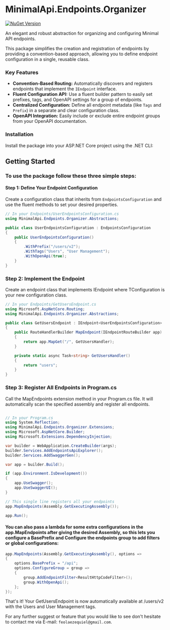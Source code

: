 # MinimalApi.Endpoints.Organizer

[![NuGet Version](https://img.shields.io/nuget/v/EFeola.MinimalApi.Endpoints.Organizer)](https://www.nuget.org/packages/EFeola.MinimalApi.Endpoints.Organizer/)

An elegant and robust abstraction for organizing and configuring Minimal API endpoints.

This package simplifies the creation and registration of endpoints by providing a convention-based approach, allowing you to define endpoint configuration in a single, reusable class.

### Key Features
* **Convention-Based Routing:** Automatically discovers and registers endpoints that implement the `IEndpoint` interface.
* **Fluent Configuration API:** Use a fluent builder pattern to easily set prefixes, tags, and OpenAPI settings for a group of endpoints.
* **Centralized Configuration:** Define all endpoint metadata (like `Tags` and `Prefix`) in a separate and clear configuration class.
* **OpenAPI Integration:** Easily include or exclude entire endpoint groups from your OpenAPI documentation.

### Installation

Install the package into your ASP.NET Core project using the .NET CLI:

## Getting Started
### To use the package follow these three simple steps:

#### Step 1: Define Your Endpoint Configuration
Create a configuration class that inherits from `EndpointsConfiguration` and use the fluent methods to set your desired properties.

```csharp
// In your Endpoints/UserEndpointsConfiguration.cs
using MinimalApi.Endpoints.Organizer.Abstractions;

public class UserEndpointsConfiguration : EndpointsConfiguration
{
    public UserEndpointsConfiguration()
    {
        .WithPrefix("/users/v2");
        .WithTags("Users", "User Management");
        .WithOpenApi(true);
    }
}
```
### Step 2: Implement the Endpoint
Create an endpoint class that implements IEndpoint<TConfiguration> where TConfiguration is your new configuration class.

```csharp
// In your Endpoints/GetUsersEndpoint.cs
using Microsoft.AspNetCore.Routing;
using MinimalApi.Endpoints.Organizer.Abstractions;

public class GetUsersEndpoint : IEndpoint<UserEndpointsConfiguration>
{
    public RouteHandlerBuilder MapEndpoint(IEndpointRouteBuilder app)
    {
        return app.MapGet("/", GetUsersHandler);
    }

    private static async Task<string> GetUsersHandler() 
    {
        return "users";
    }
}
```

### Step 3: Register All Endpoints in Program.cs
Call the MapEndpoints extension method in your Program.cs file. It will automatically scan the specified assembly and register all endpoints.

```csharp

// In your Program.cs
using System.Reflection;
using MinimalApi.Endpoints.Organizer.Extensions;
using Microsoft.AspNetCore.Builder;
using Microsoft.Extensions.DependencyInjection;

var builder = WebApplication.CreateBuilder(args);
builder.Services.AddEndpointsApiExplorer();
builder.Services.AddSwaggerGen();

var app = builder.Build();

if (app.Environment.IsDevelopment())
{
    app.UseSwagger();
    app.UseSwaggerUI();
}

// This single line registers all your endpoints
app.MapEndpoints(Assembly.GetExecutingAssembly());

app.Run();
```

#### You can also pass a lambda for some extra configurations in the app.MapEndpoints after giving the desired Assembly, so this lets you configure a BasePrefix and Configure the endpoints group to add filters or global configurations:
```csharp
app.MapEndpoints(Assembly.GetExecutingAssembly(), options => 
{
    options.BasePrefix = "/api";
    options.ConfigureGroup = group => 
    {
        group.AddEndpointFilter<ResultHttpCodeFilter>();
        group.WithOpenApi();
    };
});

```

That's it! Your GetUsersEndpoint is now automatically available at /users/v2 with the Users and User Management tags.

For any further suggest or feature that you would like to see don't hesitate to contact me via E-mail: `feolaezequiel@gmail.com`. 